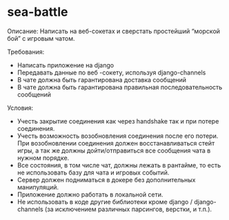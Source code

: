 # sea-battle
Описание:
Написать на веб-сокетах и сверстать простейший “морской бой” с игровым чатом. 

Требования:
- Написать приложение на django
- Передавать данные по веб -сокету, используя django-channels
- В чате должна быть гарантирована доставка сообщений
- В чате должна быть гарантирована правильная последовательность сообщений

Условия:
- Учесть закрытие соединения как через handshake так и при потере соединения.
- Учесть возможность возобновления соединения после его потери. При возобновлении соединения должен восстанавливаться стейт игры, а так же должны дойти/отправиться все сообщения чата в нужном порядке.
- Все состояния, в том числе чат, должны лежать в рантайме, то есть не использовать базу для чата и игровых событий.
- Сервер должен подниматься в докере без дополнительных манипуляций.
- Приложение должно работать в локальной сети.
- Не использовать в коде другие библиотеки кроме django / django-channels (за исключением различных парсингов, верстки, и т.п.). 
